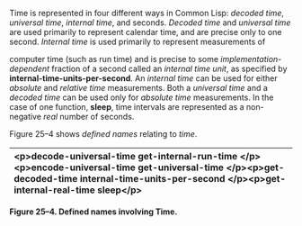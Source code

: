  

Time is represented in four different ways in Common Lisp: *decoded time*, *universal time*, *internal time*, and seconds. *Decoded time* and *universal time* are used primarily to represent calendar time, and are precise only to one second. *Internal time* is used primarily to represent measurements of 

computer time (such as run time) and is precise to some *implementation-dependent* fraction of a second called an *internal time unit*, as specified by **internal-time-units-per-second**. An *internal time* can be used for either *absolute* and *relative time* measurements. Both a *universal time* and a *decoded time* can be used only for *absolute time* measurements. In the case of one function, **sleep**, time intervals are represented as a non-negative *real* number of seconds. 

Figure 25–4 shows *defined names* relating to *time*. 

|&#60;p&#62;**decode-universal-time get-internal-run-time** &#60;/p&#62;&#60;p&#62;**encode-universal-time get-universal-time** &#60;/p&#62;&#60;p&#62;**get-decoded-time internal-time-units-per-second** &#60;/p&#62;&#60;p&#62;**get-internal-real-time sleep**&#60;/p&#62;|
| :- |


**Figure 25–4. Defined names involving Time.** 


